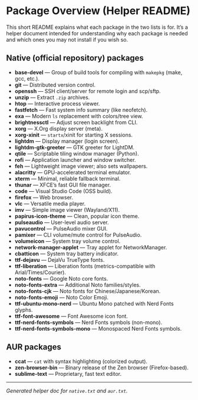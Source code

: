 # Package Overview (Helper README)

This short README explains what each package in the two lists is for. It’s a helper document intended for understanding why each package is needed and which ones you may not install if you wish so.

## Native (official repository) packages

- **base-devel** — Group of build tools for compiling with `makepkg` (make, gcc, etc.).
- **git** — Distributed version control.
- **openssh** — SSH client/server for remote login and scp/sftp.
- **unzip** — Extract `.zip` archives.
- **htop** — Interactive process viewer.
- **fastfetch** — Fast system info summary (like neofetch).
- **exa** — Modern `ls` replacement with colors/tree view.
- **brightnessctl** — Adjust screen backlight from CLI.
- **xorg** — X.Org display server (meta).
- **xorg-xinit** — `startx`/xinit for starting X sessions.
- **lightdm** — Display manager (login screen).
- **lightdm-gtk-greeter** — GTK greeter for LightDM.
- **qtile** — Scriptable tiling window manager (Python).
- **rofi** — Application launcher and window switcher.
- **feh** — Lightweight image viewer; also sets wallpapers.
- **alacritty** — GPU-accelerated terminal emulator.
- **xterm** — Minimal, reliable fallback terminal.
- **thunar** — XFCE’s fast GUI file manager.
- **code** — Visual Studio Code (OSS build).
- **firefox** — Web browser.
- **vlc** — Versatile media player.
- **imv** — Simple image viewer (Wayland/X11).
- **papirus-icon-theme** — Clean, popular icon theme.
- **pulseaudio** — User-level audio server.
- **pavucontrol** — PulseAudio mixer GUI.
- **pamixer** — CLI volume/mute control for PulseAudio.
- **volumeicon** — System tray volume control.
- **network-manager-applet** — Tray applet for NetworkManager.
- **cbatticon** — System tray battery indicator.
- **ttf-dejavu** — DejaVu TrueType fonts.
- **ttf-liberation** — Liberation fonts (metrics-compatible with Arial/Times/Courier).
- **noto-fonts** — Google Noto core fonts.
- **noto-fonts-extra** — Additional Noto families/styles.
- **noto-fonts-cjk** — Noto fonts for Chinese/Japanese/Korean.
- **noto-fonts-emoji** — Noto Color Emoji.
- **ttf-ubuntu-mono-nerd** — Ubuntu Mono patched with Nerd Fonts glyphs.
- **ttf-font-awesome** — Font Awesome icon font.
- **ttf-nerd-fonts-symbols** — Nerd Fonts symbols (non-mono).
- **ttf-nerd-fonts-symbols-mono** — Monospaced Nerd Fonts symbols.

## AUR packages

- **ccat** — `cat` with syntax highlighting (colorized output).
- **zen-browser-bin** — Binary release of the Zen browser (Firefox-based).
- **sublime-text** — Proprietary, fast text editor.

---

*Generated helper doc for `native.txt` and `aur.txt`.*
